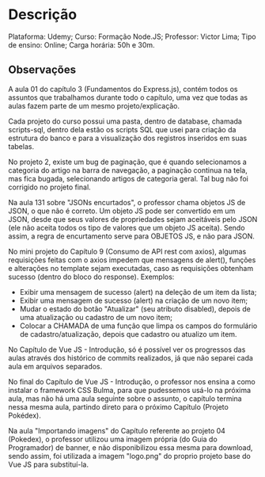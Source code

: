 # Descrição
Plataforma: Udemy;
Curso: Formação Node.JS;
Professor: Victor Lima;
Tipo de ensino: Online;
Carga horária: 50h e 30m.

## Observações
A aula 01 do capítulo 3 (Fundamentos do Express.js), contém todos os assuntos
que trabalhamos durante todo o capítulo, uma vez que todas as aulas fazem parte
de um mesmo projeto/explicação.

Cada projeto do curso possui uma pasta, dentro de database, chamada scripts-sql,
dentro dela estão os scripts SQL que usei para criação da estrutura do banco
e para a visualização dos registros inseridos em suas tabelas.

No projeto 2, existe um bug de paginação, que é quando selecionamos a categoria
do artigo na barra de navegação, a paginação continua na tela, mas fica bugada,
selecionando artigos de categoria geral. Tal bug não foi corrigido no projeto
final.

Na aula 131 sobre "JSONs encurtados", o professor chama objetos JS de JSON,
o que não é correto. Um objeto JS pode ser convertido em um JSON, desde que seus
valores de propriedades sejam aceitáveis pelo JSON (ele não aceita todos os tipo
de valores que um objeto JS aceita). Sendo assim, a regra de encurtamento serve
para OBJETOS JS, e não para JSON.

No mini projeto do Capítulo 9 (Consumo de API rest com axios), algumas
requisições feitas com o axios impedem que mensagens de alert(), funções e
alterações no template sejam executadas, caso as requisições obtenham sucesso
(dentro do bloco do response).
Exemplos:
* Exibir uma mensagem de sucesso (alert) na deleção de um item da lista;
* Exibir uma mensagem de sucesso (alert) na criação de um novo item;
* Mudar o estado do botão "Atualizar" (seu atributo disabled), depois de uma
atualização ou cadastro de um novo item;
* Colocar a CHAMADA de uma função que limpa os campos do formulário de
cadastro/atualização, depois que cadastro ou atualizo um item.

No Capítulo de Vue JS - Introdução, só é possível ver os progressos das aulas
através dos histórico de commits realizados, já que não separei cada aula em
arquivos separados.

No final do Capítulo de Vue JS - Introdução, o professor nos ensina a como 
instalar o framework CSS Bulma, para que pudessemos usá-lo na próxima aula,
mas não há uma aula seguinte sobre o assunto, o capítulo termina nessa mesma
aula, partindo direto para o próximo Capítulo (Projeto Pokédex).

Na aula "Importando imagens" do Capítulo referente ao projeto 04 (Pokedex),
o professor utilizou uma imagem própria (do Guia do Programador) de banner,
e não disponibilizou essa mesma para download, sendo assim, foi utilizada 
a imagem "logo.png" do proprio projeto base do Vue JS para substituí-la.